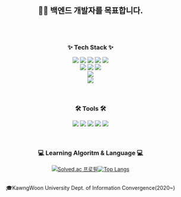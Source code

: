 
<div align="center">


## 👩‍💻 백엔드 개발자를 목표합니다.
</br>
</br>
</div>
<h3 align="center">✨ Tech Stack ✨</h3>
<div align="center">
  <img src = "https://img.shields.io/badge/Java-ED8B00?style=for-the-badge&logo=openjdk&logoColor=white">
  <img src = "https://img.shields.io/badge/JavaScript-F7DF1E?style=for-the-badge&logo=JavaScript&logoColor=white">
  <img src = "https://img.shields.io/badge/Python-3776AB?style=for-the-badge&logo=python&logoColor=white">
  <img src = "https://img.shields.io/badge/HTML-DB7093?style=for-the-badge&logo=html5&logoColor=white">
  <img src = "https://img.shields.io/badge/CSS-D83B01?&style=for-the-badge&logo=css3&logoColor=white"><br/>   
  

  <img src = "https://img.shields.io/badge/Spring-6DB33F?style=for-the-badge&logo=spring&logoColor=white">
  <img src = "https://img.shields.io/badge/SpringBoot-6DB33F?style=for-the-badge&logo=spring boot&logoColor=white">
  <img src ="https://img.shields.io/badge/Node.js-43853D?style=for-the-badge&logo=node.js&logoColor=white">
  <br/>
  <img src = "https://img.shields.io/badge/MySQL-005C84?style=for-the-badge&logo=mysql&logoColor=white">
  <br/>
  <img src = "https://img.shields.io/badge/Google_Cloud-4285F4?style=for-the-badge&logo=google-cloud&logoColor=white">
</div>
<br/>
<br/>
<h3 align="center">🛠 Tools 🛠</h3>
<div align="center">
  <img src = "https://img.shields.io/badge/IntelliJ_IDEA-000000.svg?style=for-the-badge&logo=intellij-idea&logoColor=white">
  <img src = "https://img.shields.io/badge/Android_Studio-3DDC84?style=for-the-badge&logo=android-studio&logoColor=white">
  <img src = "https://img.shields.io/badge/Eclipse-2C2255?style=for-the-badge&logo=eclipse&logoColor=white">
  <img src ="https://img.shields.io/badge/Visual_Studio_Code-0078D4?style=for-the-badge&logo=visual%20studio%20code&logoColor=white">
  <img src ="https://img.shields.io/badge/Postman-FF6C37?style=for-the-badge&logo=postman&logoColor=white">
</div>
<br/>
<br/>
<h3 align="center">💻 Learning Algoritm & Language 💻</h3>

<div align="center">
  
[![Solved.ac
프로필](http://mazassumnida.wtf/api/v2/generate_badge?boj=diwlgp)](https://solved.ac/wke1wke1)[![Top Langs](https://github-readme-stats.vercel.app/api/top-langs/?username=delay-100&layout=compact)](https://github.com/Jihye511/github-readme-stats)
</div>
</br>
<div align="center" style ="text=capsule&fontSize=90">
🎓KawngWoon University Dept. of Information Convergence(2020~)
</div>
